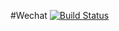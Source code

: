 #Wechat
[![Build Status](https://dev.azure.com/dineshreddypothamsetti0179/AZ-400/_apis/build/status%2FDevopsUB01.Wechat?branchName=master)](https://dev.azure.com/dineshreddypothamsetti0179/AZ-400/_build/latest?definitionId=1&branchName=master)
